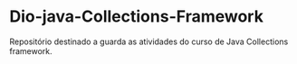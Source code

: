 # Dio-java-Collections-Framework
Repositório destinado a guarda as atividades do curso de Java Collections framework.
